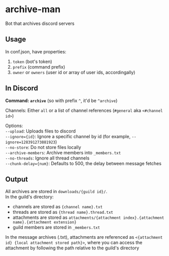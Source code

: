 # archive-man
Bot that archives discord servers

## Usage

In conf.json, have properties:
  1. `token` (bot's token)
  2. `prefix` (command prefix)
  3. `owner` or `owners` (user id or array of user ids, accordingally)

## In Discord 

**Command: `archive`** (so with prefix `^`, it'd be `^archive`)

Channels: Either `all` or a list of channel references (`#general` aka `<#channel id>`)

Options:  
`--upload`: Uploads files to discord  
`--ignore={id}`: Ignore a specific channel by id (for example, `--ignore=128391273881923`)  
`--no-store`: Do not store files locally  
`--archive-members`: Archive members into `_members.txt`  
`--no-threads`: Ignore all thread channels  
`--chunk-delay={num}`: Defaults to 500, the delay between message fetches  

## Output

All archives are stored in `downloads/{guild id}/`.  
In the guild's directory:  
 - channels are stored as `{channel name}.txt`
 - threads are stored as `{thread name}.thread.txt`
 - attachments are stored as `attachments/{attachment index}.{attachment name}.{attachment extension}`
 - guild members are stored in `_members.txt`

In the message archives (.txt), attachments are referenced as `<{attachment id} {local attachment stored path}>`, where you can access the attachment by following the path relative to the guild's directory


